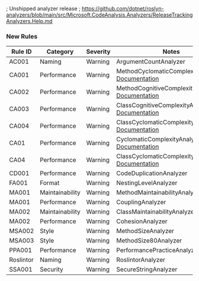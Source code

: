 ﻿; Unshipped analyzer release
; https://github.com/dotnet/roslyn-analyzers/blob/main/src/Microsoft.CodeAnalysis.Analyzers/ReleaseTrackingAnalyzers.Help.md

### New Rules

Rule ID | Category | Severity | Notes
--------|----------|----------|-------
AC001 | Naming | Warning | ArgumentCountAnalyzer
CA001 | Performance | Warning | MethodCyclomaticComplexityAnalyzer, [Documentation](https://learn.microsoft.com/dotnet/fundamentals/code-analysis/quality-rules/ca001)
CA002 | Performance | Warning | MethodCognitiveComplexityAnalyzer, [Documentation](https://learn.microsoft.com/dotnet/fundamentals/code-analysis/quality-rules/ca002)
CA003 | Performance | Warning | ClassCognitiveComplexityAnalyzer, [Documentation](https://learn.microsoft.com/dotnet/fundamentals/code-analysis/quality-rules/ca003)
CA004 | Performance | Warning | ClassCyclomaticComplexityAnalyzer, [Documentation](https://learn.microsoft.com/dotnet/fundamentals/code-analysis/quality-rules/ca004)
CA01 | Performance | Warning | CyclomaticComplexityAnalyzer, [Documentation](https://learn.microsoft.com/dotnet/fundamentals/code-analysis/quality-rules/ca01)
CA04 | Performance | Warning | ClassCyclomaticComplexityAnalyzer, [Documentation](https://learn.microsoft.com/dotnet/fundamentals/code-analysis/quality-rules/ca04)
CD001 | Performance | Warning | CodeDuplicationAnalyzer
FA001 | Format | Warning | NestingLevelAnalyzer
MA001 | Maintainability | Warning | MethodMaintainabilityAnalyzer
MA001 | Performance | Warning | CouplingAnalyzer
MA002 | Maintainability | Warning | ClassMaintainabilityAnalyzer
MA002 | Performance | Warning | CohesionAnalyzer
MSA002 | Style | Warning | MethodSizeAnalyzer
MSA003 | Style | Warning | MethodSize80Analyzer
PPA001 | Performance | Warning | PerformancePracticeAnalyzer
Roslintor | Naming | Warning | RoslintorAnalyzer
SSA001 | Security | Warning | SecureStringAnalyzer